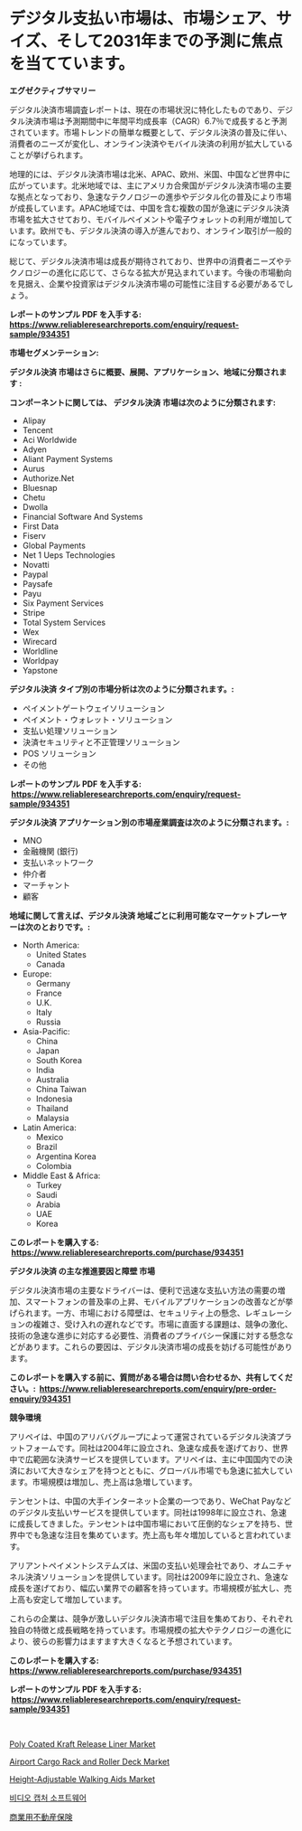 <p><h1>デジタル支払い市場は、市場シェア、サイズ、そして2031年までの予測に焦点を当てています。</h1></p><p><strong>エグゼクティブサマリー</strong></p>
<p><p>デジタル決済市場調査レポートは、現在の市場状況に特化したものであり、デジタル決済市場は予測期間中に年間平均成長率（CAGR）6.7％で成長すると予測されています。市場トレンドの簡単な概要として、デジタル決済の普及に伴い、消費者のニーズが変化し、オンライン決済やモバイル決済の利用が拡大していることが挙げられます。</p><p>地理的には、デジタル決済市場は北米、APAC、欧州、米国、中国など世界中に広がっています。北米地域では、主にアメリカ合衆国がデジタル決済市場の主要な拠点となっており、急速なテクノロジーの進歩やデジタル化の普及により市場が成長しています。APAC地域では、中国を含む複数の国が急速にデジタル決済市場を拡大させており、モバイルペイメントや電子ウォレットの利用が増加しています。欧州でも、デジタル決済の導入が進んでおり、オンライン取引が一般的になっています。</p><p>総じて、デジタル決済市場は成長が期待されており、世界中の消費者ニーズやテクノロジーの進化に応じて、さらなる拡大が見込まれています。今後の市場動向を見据え、企業や投資家はデジタル決済市場の可能性に注目する必要があるでしょう。</p></p>
<p><strong>レポートのサンプル PDF を入手する: <a href="https://www.reliableresearchreports.com/enquiry/request-sample/934351">https://www.reliableresearchreports.com/enquiry/request-sample/934351</a></strong></p>
<p><strong>市場セグメンテーション:</strong></p>
<p><strong> デジタル決済 市場はさらに概要、展開、アプリケーション、地域に分類されます :</strong></p>
<p><strong>コンポーネントに関しては、 デジタル決済 市場は次のように分類されます: &nbsp;</strong></p>
<p><ul><li>Alipay</li><li>Tencent</li><li>Aci Worldwide</li><li>Adyen</li><li>Aliant Payment Systems</li><li>Aurus</li><li>Authorize.Net</li><li>Bluesnap</li><li>Chetu</li><li>Dwolla</li><li>Financial Software And Systems</li><li>First Data</li><li>Fiserv</li><li>Global Payments</li><li>Net 1 Ueps Technologies</li><li>Novatti</li><li>Paypal</li><li>Paysafe</li><li>Payu</li><li>Six Payment Services</li><li>Stripe</li><li>Total System Services</li><li>Wex</li><li>Wirecard</li><li>Worldline</li><li>Worldpay</li><li>Yapstone</li></ul></p>
<p><strong> デジタル決済 タイプ別の市場分析は次のように分類されます。:</strong></p>
<p><ul><li>ペイメントゲートウェイソリューション</li><li>ペイメント・ウォレット・ソリューション</li><li>支払い処理ソリューション</li><li>決済セキュリティと不正管理ソリューション</li><li>POS ソリューション</li><li>その他</li></ul></p>
<p><strong>レポートのサンプル PDF を入手する: &nbsp;<a href="https://www.reliableresearchreports.com/enquiry/request-sample/934351">https://www.reliableresearchreports.com/enquiry/request-sample/934351</a></strong></p>
<p><strong> デジタル決済 アプリケーション別の市場産業調査は次のように分類されます。:</strong></p>
<p><ul><li>MNO</li><li>金融機関 (銀行)</li><li>支払いネットワーク</li><li>仲介者</li><li>マーチャント</li><li>顧客</li></ul></p>
<p><strong>地域に関して言えば、デジタル決済 地域ごとに利用可能なマーケットプレーヤーは次のとおりです。:</strong></p>
<p><ul>
    <li>
        North America:
        <ul>
            <li>United States</li>
            <li>Canada</li>
        </ul>
    </li>
    <li>
        Europe:
        <ul>
            <li>Germany</li>
            <li>France</li>
            <li>U.K.</li>
            <li>Italy</li>
            <li>Russia</li>
        </ul>
    </li>
    <li>
        Asia-Pacific:
        <ul>
            <li>China</li>
            <li>Japan</li>
            <li>South Korea</li>
            <li>India</li>
            <li>Australia</li>
            <li>China Taiwan</li>
            <li>Indonesia</li>
            <li>Thailand</li>
            <li>Malaysia</li>
        </ul>
    </li>
    <li>
        Latin America:
        <ul>
            <li>Mexico</li>
            <li>Brazil</li>
            <li>Argentina Korea</li>
            <li>Colombia</li>
        </ul>
    </li>
    <li>
        Middle East & Africa:
        <ul>
            <li>Turkey</li>
            <li>Saudi</li>
            <li>Arabia</li>
            <li>UAE</li>
            <li>Korea</li>
        </ul>
    </li>
    </ul></p>
<p><strong>このレポートを購入する: &nbsp;<a href="https://www.reliableresearchreports.com/purchase/934351">https://www.reliableresearchreports.com/purchase/934351</a></strong></p>
<p><strong>デジタル決済 の主な推進要因と障壁 市場</strong></p>
<p><p>デジタル決済市場の主要なドライバーは、便利で迅速な支払い方法の需要の増加、スマートフォンの普及率の上昇、モバイルアプリケーションの改善などが挙げられます。一方、市場における障壁は、セキュリティ上の懸念、レギュレーションの複雑さ、受け入れの遅れなどです。市場に直面する課題は、競争の激化、技術の急速な進歩に対応する必要性、消費者のプライバシー保護に対する懸念などがあります。これらの要因は、デジタル決済市場の成長を妨げる可能性があります。</p></p>
<p><strong>このレポートを購入する前に、質問がある場合は問い合わせるか、共有してください。:&nbsp; <a href="https://www.reliableresearchreports.com/enquiry/pre-order-enquiry/934351">https://www.reliableresearchreports.com/enquiry/pre-order-enquiry/934351</a></strong></p>
<p><strong>競争環境</strong></p>
<p><p>アリペイは、中国のアリババグループによって運営されているデジタル決済プラットフォームです。同社は2004年に設立され、急速な成長を遂げており、世界中で広範囲な決済サービスを提供しています。アリペイは、主に中国国内での決済において大きなシェアを持つとともに、グローバル市場でも急速に拡大しています。市場規模は増加し、売上高は急増しています。</p><p>テンセントは、中国の大手インターネット企業の一つであり、WeChat Payなどのデジタル支払いサービスを提供しています。同社は1998年に設立され、急速に成長してきました。テンセントは中国市場において圧倒的なシェアを持ち、世界中でも急速な注目を集めています。売上高も年々増加していると言われています。</p><p>アリアントペイメントシステムズは、米国の支払い処理会社であり、オムニチャネル決済ソリューションを提供しています。同社は2009年に設立され、急速な成長を遂げており、幅広い業界での顧客を持っています。市場規模が拡大し、売上高も安定して増加しています。</p><p>これらの企業は、競争が激しいデジタル決済市場で注目を集めており、それぞれ独自の特徴と成長戦略を持っています。市場規模の拡大やテクノロジーの進化により、彼らの影響力はますます大きくなると予想されています。</p></p>
<p><strong>このレポートを購入する: &nbsp; <a href="https://www.reliableresearchreports.com/purchase/934351">https://www.reliableresearchreports.com/purchase/934351</a></strong></p>
<p><strong>レポートのサンプル PDF を入手する: &nbsp;<a href="https://www.reliableresearchreports.com/enquiry/request-sample/934351">https://www.reliableresearchreports.com/enquiry/request-sample/934351</a></strong><strong></strong></p>
<p>&nbsp;</p>
<p><p><a href="https://issuu.com/reportprime-2/docs/poly-coated-kraft-release-liner-market-size-2030.p">Poly Coated Kraft Release Liner Market</a></p><p><a href="https://github.com/CliffMedina6/Market-Research-Report-List-3/blob/main/airport-cargo-rack-and-roller-deck-market.md">Airport Cargo Rack and Roller Deck Market</a></p><p><a href="https://picayune-night-cbd.notion.site/Height-Adjustable-Walking-Aids-Market-Size-Share-Trends-Analysis-Report-By-Application-Regional--f5e1cb9bcda64b13897220c8b0c0d01c">Height-Adjustable Walking Aids Market</a></p><p><a href="https://github.com/vsr06p4p49/Market-Research-Report-List-1/blob/main/1571746184479.md">비디오 캡처 소프트웨어</a></p><p><a href="https://github.com/cbigkbh02719/Market-Research-Report-List-1/blob/main/3411872184454.md">商業用不動産保険</a></p></p>